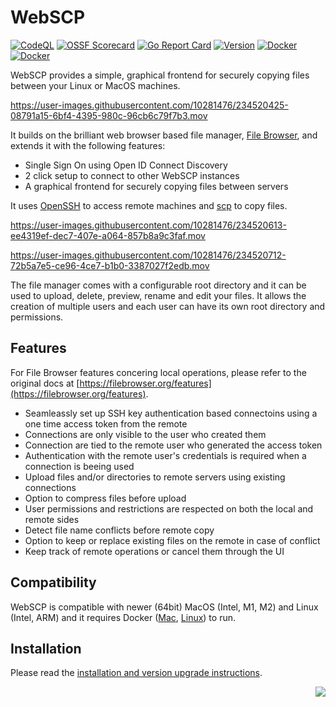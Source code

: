 # WebSCP

[![CodeQL](https://github.com/marekful/webscp/actions/workflows/codeql.yml/badge.svg?branch=main)](https://github.com/marekful/webscp/actions/workflows/codeql.yml) [![OSSF Scorecard](https://img.shields.io/ossf-scorecard/github.com/marekful/webscp?label=ossf%20score)](https://img.shields.io/ossf-scorecard/github.com/marekful/webscp) [![Go Report Card](https://goreportcard.com/badge/github.com/marekful/webscp?style=flat-square)](https://goreportcard.com/report/github.com/marekful/webscp/backend) [![Version](https://img.shields.io/github/v/release/marekful/webscp?display_name=tag&include_prereleases)](https://github.com/marekful/webscp/releases/latest) [![Docker](https://img.shields.io/docker/v/marekful/webscp-files/latest?label=files&logo=docker&color=blue)](https://hub.docker.com/r/marekful/webscp-files/tags) [![Docker](https://img.shields.io/docker/v/marekful/webscp-agent/latest?label=agent&logo=docker&color=blue)](https://hub.docker.com/r/marekful/webscp-agent/tags) 

WebSCP provides a simple, graphical frontend for securely copying files between your Linux or MacOS machines. 

https://user-images.githubusercontent.com/10281476/234520425-08791a15-6bf4-4395-980c-96cb6c79f7b3.mov

It builds on the brilliant web browser based file manager, [File Browser](https://github.com/filebrowser/filebrowser), and extends it with the following features:

* Single Sign On using Open ID Connect Discovery
* 2 click setup to connect to other WebSCP instances
* A graphical frontend for securely copying files between servers

It uses [OpenSSH](https://en.wikipedia.org/wiki/OpenSSH) to access remote machines and [scp](https://linux.die.net/man/1/scp) to copy files.

https://user-images.githubusercontent.com/10281476/234520613-ee4319ef-dec7-407e-a064-857b8a9c3faf.mov

https://user-images.githubusercontent.com/10281476/234520712-72b5a7e5-ce96-4ce7-b1b0-3387027f2edb.mov

The file manager comes with a configurable root directory and it can be used to upload, delete, preview, rename and edit your files. It allows the creation of multiple users and each user can have its own root directory and permissions.

## Features

For File Browser features concering local operations, please refer to the original docs at [https://filebrowser.org/features](https://filebrowser.org/features).

* Seamleassly set up SSH key authentication based connectoins using a one time access token from the remote
* Connections are only visible to the user who created them
* Connection are tied to the remote user who generated the access token
* Authentication with the remote user's credentials is required when a connection is beeing used
* Upload files and/or directories to remote servers using existing connections
* Option to compress files before upload
* User permissions and restrictions are respected on both the local and remote sides
* Detect file name conflicts before remote copy
* Option to keep or replace existing files on the remote in case of conflict
* Keep track of remote operations or cancel them through the UI

## Compatibility

WebSCP is compatible with newer (64bit) MacOS (Intel, M1, M2) and Linux (Intel, ARM) and it requires Docker ([Mac](https://docs.docker.com/desktop/install/mac-install/), [Linux](https://docs.docker.com/engine/install/)) to run.

## Installation

Please read the [installation and version upgrade instructions](https://github.com/marekful/webscp/tree/main/install).

<div align='right'>
  <a href="https://bestpractices.coreinfrastructure.org/projects/7344"><img src="https://bestpractices.coreinfrastructure.org/projects/7344/badge"></a>
</div>
